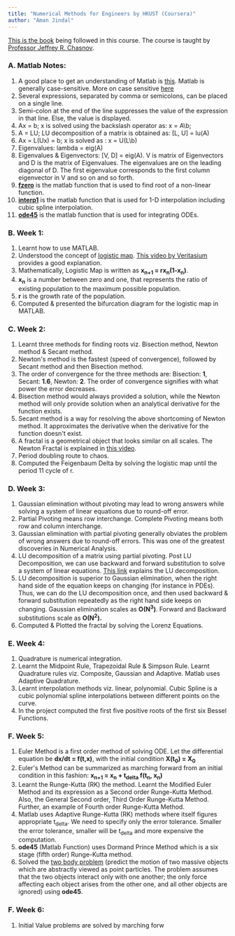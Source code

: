 ```yaml
---
title: "Numerical Methods for Engineers by HKUST (Coursera)"
author: "Aman Jindal"
---
```


<a href='https://www.math.hkust.edu.hk/~machas/numerical-methods-for-engineers.pdf' target="_blank">This is the book</a> being followed in this course. The course is taught by <a href ='https://www.math.hkust.edu.hk/~machas/' target="_blank">Professor Jeffrey R. Chasnov</a>.


### A. Matlab Notes:

1. A good place to get an understanding of Matlab is <a href='http://www.math.ucsd.edu/~bdriver/21d-s99/matlab-primer.html' target="_blank">this</a>. Matlab is generally case-sensitive. More on case sensitive <a href="https://www.mathworks.com/matlabcentral/answers/442925-is-matlab-case-sensitive-in-all-aspects" target="_blank">here</a>
2. Several expressions, separated by comma or semicolons, can be placed on a single line.
3. Semi-colon at the end of the line suppresses the value of the expression in that line. Else, the value is displayed.
4. Ax = b; x is solved using the backslash operator as: x = A\b;
5. A = LU; LU decomposition of a matrix is obtained as: [L, U] = lu(A)
6. Ax = L(Ux) = b; x is solved as : x = U\(L\b)
7. Eigenvalues: lambda = eig(A)
8. Eigenvalues & Eigenvectors: [V, D] = eig(A). V is matrix of Eigenvectors and D is the matrix of Eigenvalues. The eigenvalues are on the leading diagonal of D. The first eigenvalue corresponds to the first column eigenvector in V and so on and so forth.
9. <a href="https://www.mathworks.com/help/matlab/ref/fzero.html" target="_blank">**fzero**</a> is the matlab function that is used to find root of a non-linear function.
10. <a href="https://www.mathworks.com/help/matlab/ref/interp1.html" target="_blank">**interp1**</a> is the matlab function that is used for 1-D interpolation including cubic spline interpolation.
11. <a href="https://in.mathworks.com/help/matlab/ref/ode45.html" target="_blank">**ode45**</a> is the matlab function that is used for integrating ODEs. 

### B. Week 1:

1. Learnt how to use MATLAB. 
2. Understood the concept of <a href="https://en.wikipedia.org/wiki/Logistic_map" target="_blank">logistic map</a>. <a href='https://www.youtube.com/watch?v=ovJcsL7vyrk' target="_blank">This video by Veritasium</a> provides a good explanation. 
3. Mathematically, Logistic Map is written as **x<sub>n+1</sub> = rx<sub>n</sub>(1-x<sub>n</sub>)**. 
4. **x<sub>n</sub>** is a number between zero and one, that represents the ratio of existing population to the maximum possible population.
5. **r** is the growth rate of the population.
6. Computed & presented the bifurcation diagram for the logistic map in MATLAB. 


### C. Week 2:

1. Learnt three methods for finding roots viz. Bisection method, Newton method & Secant method.
2. Newton's method is the fastest (speed of convergence), followed by Secant method and then Bisection method. 
3. The order of convergence for the three methods are: Bisection: **1**, Secant: **1.6**, Newton: **2**. The order of convergence signifies with what power the error decreases.
4. Bisection method would always provided a solution, while the Newton method will only provide  solution when an analytical derivative for the function exists. 
5. Secant method is a way for resolving the above shortcoming of Newton method. It approximates the derivative when the derivative for the function doesn't exist.
6. A fractal is a geometrical object that looks similar on all scales. The Newton Fractal is explained in <a href='https://www.youtube.com/watch?v=TOR37v5GV5o' target="_blank">this video</a>.
7. Period doubling route to chaos.
8. Computed the Feigenbaum Delta by solving the logistic map until the period 11 cycle of r. 


### D. Week 3:

1. Gaussian elimination without pivoting may lead to wrong answers while solving a system of linear equations due to round-off error.
2. Partial Pivoting means row interchange. Complete Pivoting means both row and column interchange.
3. Gaussian elimination with partial pivoting generally obviates the problem of wrong answers due to round-off errors. This was one of the greatest discoveries in Numerical Analysis.
4. LU decomposition of a matrix using partial pivoting. Post LU Decomposition, we can use backward and forward substitution to solve a system of linear equations. <a href="https://www.math.ucdavis.edu/~linear/old/notes11.pdf" target="_blank">This link</a> explains the LU decomposition.
5. LU decomposition is superior to Gaussian elimination, when the right hand side of the equation keeps on changing (for instance in PDEs). Thus, we can do the LU decomposition once, and then used backward & forward substitution repeatedly as the right hand side keeps on changing. Gaussian elimination scales as **O(N<sup>3</sup>)**. Forward and Backward substitutions scale as **O(N<sup>2</sup>).**  
6. Computed & Plotted the fractal by solving the Lorenz Equations.

### E. Week 4:

1. Quadrature is numerical integration. 
2. Learnt the Midpoint Rule, Trapezoidal Rule & Simpson Rule. Learnt Quadrature rules viz. Composite, Gaussian and Adaptive. Matlab uses Adaptive Quadrature.
3. Learnt interpolation methods viz. linear, polynomial. Cubic Spline is a cubic polynomial spline interpolations between different points on the curve.
4. In the project computed the first five positive roots of the first six Bessel Functions.

### F. Week 5:

1. Euler Method is a first order method of solving ODE. Let the differential equation be **dx/dt = f(t,x)**, with the initial condition **X(t<sub>0</sub>) = X<sub>0</sub>**
2. Euler's Method can be summarized as marching forward from an initial condition in this fashion: **x<sub>n+1</sub> = x<sub>n</sub> + t<sub>delta</sub> f(t<sub>n</sub>, x<sub>n</sub>)**
3. Learnt the Runge-Kutta (RK) the method. Learnt the Modified Euler Method and its expression as a Second order Runge-Kutta Method. Also, the General Second order, Third Order Runge-Kutta Method. Further, an example of Fourth order Runge-Kutta Method. 
4. Matlab uses Adaptive Runge-Kutta (RK) methods where itself figures appropriate t<sub>delta</sub>. We need to specify only the error tolerance. Smaller the error tolerance, smaller will be t<sub>delta</sub> and more expensive the computation.
5. **ode45** (Matlab Function) uses Dormand Prince Method which is a six stage (fifth order) Runge-Kutta method.
6. Solved the <a href="https://en.wikipedia.org/wiki/Two-body_problem" target="_blank"> two body problem</a> (predict the motion of two massive objects which are abstractly viewed as point particles. The problem assumes that the two objects interact only with one another; the only force affecting each object arises from the other one, and all other objects are ignored) using **ode45**.

### F. Week 6:
   
   1. Initial Value problems are solved by marching forw